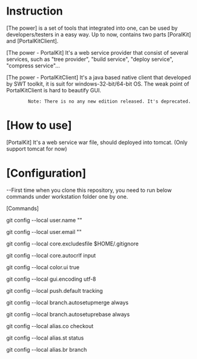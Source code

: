 Instruction
==============

[The power] is a set of tools that integrated into one, can be used by developers/testers in a easy way. Up to now, contains two parts [PoralKit] and [PortalKitClient].

[The power - PortalKit] It's a web service provider that consist of several services, such as "tree provider", "build service", "deploy service", "compress service"...

[The power - PortalKitClient] It's a java based native client that developed by SWT toolkit, it is suit for windows-32-bit/64-bit OS. The weak point of PortalKitClient is hard to beautify GUI. 

            Note: There is no any new edition released. It's deprecated.

[How to use]
==============

[PortalKit] It's a web service war file, should deployed into tomcat. (Only support tomcat for now)


[Configuration]
==============

--First time when you clone this repository, you need to run below commands under workstation folder one by one.

[Commands]

git config --local user.name "<name>"

git config --local user.email "<email>"

git config --local core.excludesfile $HOME/.gitignore

git config --local core.autocrlf input

git config --local color.ui true

git config --local gui.encoding utf-8

git config --local push.default tracking

git config --local branch.autosetupmerge always

git config --local branch.autosetuprebase always

git config --local alias.co checkout

git config --local alias.st status

git config --local alias.br branch



